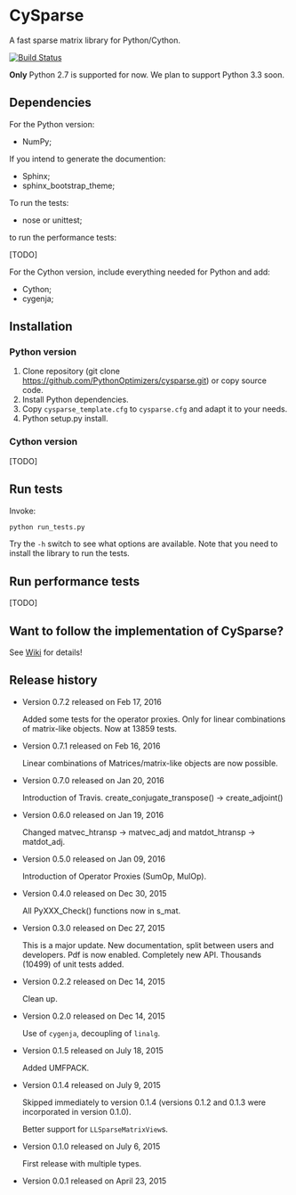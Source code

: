 # CySparse

A fast sparse matrix library for Python/Cython.

[![Build Status](https://travis-ci.com/PythonOptimizers/cysparse.svg?token=ydgwcgKueSZx3k7qYsxd&branch=develop)](https://travis-ci.com/PythonOptimizers/cysparse)


**Only** Python 2.7 is supported for now. We plan to support Python 3.3 soon.
 
## Dependencies

For the Python version:

- NumPy;

If you intend to generate the documention:

- Sphinx;
- sphinx_bootstrap_theme;

To run the tests:

- nose or unittest;

to run the performance tests:

[TODO]

For the Cython version, include everything needed for Python and add:

- Cython;
- cygenja;

## Installation

### Python version

1. Clone repository (git clone https://github.com/PythonOptimizers/cysparse.git) or copy source code.
2. Install Python dependencies.
3. Copy `cysparse_template.cfg` to `cysparse.cfg` and adapt it to your needs.
4. Python setup.py install. 


### Cython version

[TODO]

## Run tests

Invoke:

```bash
python run_tests.py
```

Try the ``-h`` switch to see what options are available. Note that you need to install the library to run the tests.

## Run performance tests

[TODO]

## Want to follow the implementation of CySparse?

See [Wiki](https://github.com/Funartech/cysparse/wiki) for details!

## Release history

- Version 0.7.2 released on Feb 17, 2016

  Added some tests for the operator proxies. Only for linear combinations of matrix-like objects. Now at 13859 tests.

- Version 0.7.1 released on Feb 16, 2016
  
  Linear combinations of Matrices/matrix-like objects are now possible.
  
- Version 0.7.0 released on Jan 20, 2016

  Introduction of Travis.
  create_conjugate_transpose() -> create_adjoint()
  
- Version 0.6.0 released on Jan 19, 2016

  Changed matvec_htransp -> matvec_adj and matdot_htransp -> matdot_adj.
  
- Version 0.5.0 released on Jan 09, 2016

  Introduction of Operator Proxies (SumOp, MulOp).
    
- Version 0.4.0 released on Dec 30, 2015

  All PyXXX_Check() functions now in s_mat.
  
- Version 0.3.0 released on Dec 27, 2015

  This is a major update.
  New documentation, split between users and developers. Pdf is now enabled.
  Completely new API.
  Thousands (10499) of unit tests added.
  
- Version 0.2.2 released on Dec 14, 2015

  Clean up.
  
- Version 0.2.0 released on Dec 14, 2015

  Use of ``cygenja``, decoupling of ``linalg``.
  
- Version 0.1.5 released on July 18, 2015

  Added UMFPACK.

- Version 0.1.4 released on July 9, 2015

  Skipped immediately to version 0.1.4 (versions 0.1.2 and 0.1.3 were incorporated in version 0.1.0).

  Better support for `LLSparseMatrixView`s.

- Version 0.1.0 released on July 6, 2015

  First release with multiple types.

- Version 0.0.1 released on April 23, 2015

